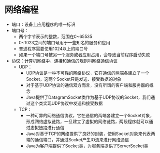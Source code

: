 # 网络编程
* 端口：设备上应用程序的唯一标识
* 端口号：
    * 两个字节表示的整数，范围在0~65535
    * 0~1023之间的端口号用于一些知名的服务和应用
    * 普通程序需要使用1024以上的端口号
    * 如果一个端口号被另一个服务或者应用占用，会导致当前程序启动失败
* 协议：计算机网络中，连接和通信的规则叫网络通信协议
    * UDP：
        * UDP协议是一种不可靠的网络协议，它在通信的两端各建立了一个Socket，这两个Socket只是发送、接受数据的对象
        * 对于基于UDP协议的通信双方而言，没有所谓的客户端和服务器的概念
        * Java提供了DatagramSocket类作为基于UDP协议的Socket，我们通过这个类实现UDP协议中发送和接受数据
    * TCP：
        * 一种可靠的网络通信协议，它在通信的两端各建立一个Socket对象，形成网络虚拟链路，一旦建立了虚拟的网络链路，两段程序就可以通过虚拟链路进行通信
        * Java对基于TCP的网络提供了良好的封装，使用Socket对象来代表两端的通信端口，并通过Socket产生IO流来进行网络通信
        * Java为客户端提供了Socket类，为服务端提供了ServerSocket类